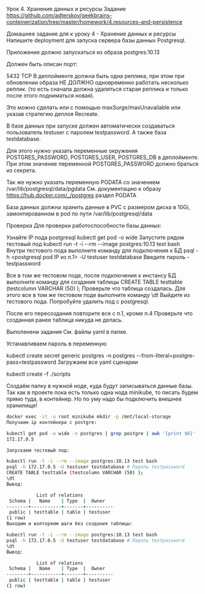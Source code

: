 Урок 4. Хранение данных и ресурсы
Задание
https://github.com/adterskov/geekbrains-conteinerization/tree/master/homework/4.resources-and-persistence

Домашнее задание для к уроку 4 - Хранение данных и ресурсы
Напишите deployment для запуска сервера базы данных Postgresql.

Приложение должно запускаться из образа postgres:10.13

Должен быть описан порт:

5432 TCP
В деплойменте должна быть одна реплика, при этом при обновлении образа НЕ ДОЛЖНО одновременно работать несколько реплик. (то есть сначала должна удаляться старая реплика и только после этого подниматься новая).

Это можно сделать или с помощью maxSurge/maxUnavailable или указав стратегию деплоя Recreate.

В базе данных при запуске должен автоматически создаваться пользователь testuser с паролем testpassword. А также база testdatabase.

Для этого нужно указать переменные окружения POSTGRES_PASSWORD, POSTGRES_USER, POSTGRES_DB в деплойменте. При этом значение переменной POSTGRES_PASSWORD должно браться из секрета.

Так же нужно указать переменную PGDATA со значением /var/lib/postgresql/data/pgdata См. документацию к образу https://hub.docker.com/_/postgres раздел PGDATA

База данных должна хранить данные в PVC c размером диска в 10Gi, замонтированном в pod по пути /var/lib/postgresql/data

Проверка
Для проверки работоспособности базы данных:

Узнайте IP пода postgresql
kubectl get pod -o wide
Запустите рядом тестовый под
kubectl run -t -i --rm --image postgres:10.13 test bash
Внутри тестового пода выполните команду для подключения к БД
psql -h <postgresql pod IP из п.1> -U testuser testdatabase
Введите пароль - testpassword

Все в том же тестовом поде, после подключения к инстансу БД выполните команду для создания таблицы
CREATE TABLE testtable (testcolumn VARCHAR (50) );
Проверьте что таблица создалась. Для этого все в том же тестовом поде выполните команду
\dt
Выйдите из тестового пода. Попробуйте удалить под с postgresql.

После его пересоздания повторите все с п.1, кроме п.4 Проверьте что созданная ранее таблица никуда не делась.

Выполенени задания
См. файлы yaml в папке.

Устанавливаем пароль в переменную

kubectl create secret generic postgres -n postgres --from-literal=postgre-pass=testpassword
Загружаем все yaml сценарии

kubectl create -f ./scripts

Создаём папку в нужной ноде, куда будут записываться данные базы.
Так как в проекте пока есть только одна нода minikube, то писать будем прямо туда, в контейнер.
Но по уму надо бы подключить внешнее хранилище!

```bash
docker exec -it -u root minikube mkdir -p /mnt/local-storage
Получаем ip контейнера с postgre:

kubectl get pod -o wide -n postgres | grep postgre | awk '{print $6}'
172.17.0.5

Запускаем тестовый под:

kubectl run -t -i --rm --image postgres:10.13 test bash
psql -h 172.17.0.5 -U testuser testdatabase # Пароль testpassword
CREATE TABLE testtable (testcolumn VARCHAR (50) );
\dt
Вывод:

           List of relations
 Schema |   Name    | Type  |  Owner
--------+-----------+-------+----------
 public | testtable | table | testuser
(1 row)
Выходим и вопторяем шаги без создания таблицы:

kubectl run -t -i --rm --image postgres:10.13 test bash
psql -h 172.17.0.5 -U testuser testdatabase # Пароль testpassword
\dt
Вывод:

           List of relations
 Schema |   Name    | Type  |  Owner
--------+-----------+-------+----------
 public | testtable | table | testuser
(1 row)
